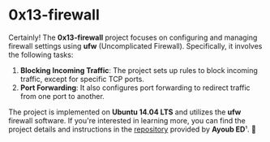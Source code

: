 # 0x13-firewall

Certainly! The **0x13-firewall** project focuses on configuring and managing firewall settings using **ufw** (Uncomplicated Firewall). Specifically, it involves the following tasks:

1. **Blocking Incoming Traffic**: The project sets up rules to block incoming traffic, except for specific TCP ports.
2. **Port Forwarding**: It also configures port forwarding to redirect traffic from one port to another.

The project is implemented on **Ubuntu 14.04 LTS** and utilizes the **ufw** firewall software. If you're interested in learning more, you can find the project details and instructions in the [repository](https://github.com/Aed10/alx-system_engineering-devops/blob/master/0x13-firewall/README.md) provided by **Ayoub ED**¹. 🚀

